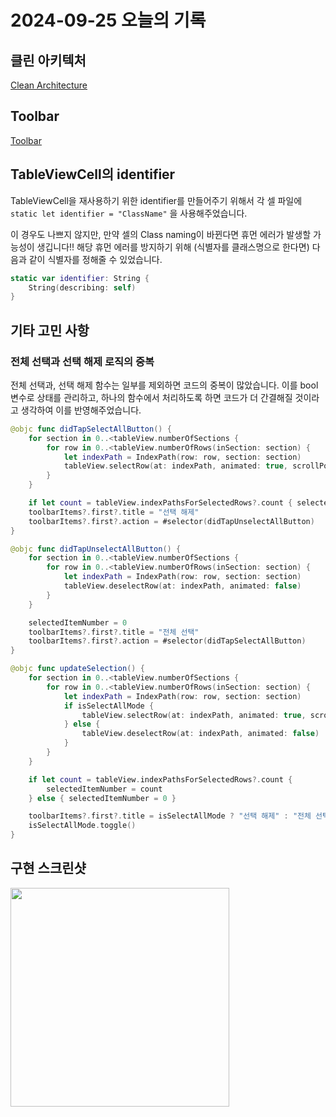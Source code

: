 # 2024-09-25 오늘의 기록

## 클린 아키텍처

[Clean Architecture](../Swift/Architecture.md/#클린-아키텍쳐)

## Toolbar

[Toolbar](../Swift/NavigationController.md/#toolbar)

## TableViewCell의 identifier

TableViewCell을 재사용하기 위한 identifier를 만들어주기 위해서 각 셀 파일에 `static let identifier = "ClassName"` 을 사용해주었습니다.

이 경우도 나쁘지 않지만, 만약 셀의 Class naming이 바뀐다면 휴먼 에러가 발생할 가능성이 생깁니다!!
해당 휴먼 에러를 방지하기 위해 (식별자를 클래스명으로 한다면) 다음과 같이 식별자를 정해줄 수 있었습니다.

```swift
static var identifier: String {
    String(describing: self)
}
```

## 기타 고민 사항

### 전체 선택과 선택 해제 로직의 중복

전체 선택과, 선택 해제 함수는 일부를 제외하면 코드의 중복이 많았습니다.
이를 bool 변수로 상태를 관리하고, 하나의 함수에서 처리하도록 하면 코드가 더 간결해질 것이라고 생각하여 이를 반영해주었습니다.

```swift
@objc func didTapSelectAllButton() {
    for section in 0..<tableView.numberOfSections {
        for row in 0..<tableView.numberOfRows(inSection: section) {
            let indexPath = IndexPath(row: row, section: section)
            tableView.selectRow(at: indexPath, animated: true, scrollPosition: .none)
        }
    }

    if let count = tableView.indexPathsForSelectedRows?.count { selectedItemNumber = count }
    toolbarItems?.first?.title = "선택 해제"
    toolbarItems?.first?.action = #selector(didTapUnselectAllButton)
}

@objc func didTapUnselectAllButton() {
    for section in 0..<tableView.numberOfSections {
        for row in 0..<tableView.numberOfRows(inSection: section) {
            let indexPath = IndexPath(row: row, section: section)
            tableView.deselectRow(at: indexPath, animated: false)
        }
    }

    selectedItemNumber = 0
    toolbarItems?.first?.title = "전체 선택"
    toolbarItems?.first?.action = #selector(didTapSelectAllButton)
}
```

```swift
@objc func updateSelection() {
    for section in 0..<tableView.numberOfSections {
        for row in 0..<tableView.numberOfRows(inSection: section) {
            let indexPath = IndexPath(row: row, section: section)
            if isSelectAllMode {
                tableView.selectRow(at: indexPath, animated: true, scrollPosition: .none)
            } else {
                tableView.deselectRow(at: indexPath, animated: false)
            }
        }
    }

    if let count = tableView.indexPathsForSelectedRows?.count {
        selectedItemNumber = count
    } else { selectedItemNumber = 0 }

    toolbarItems?.first?.title = isSelectAllMode ? "선택 해제" : "전체 선택"
    isSelectAllMode.toggle()
}
```

## 구현 스크린샷

<img src="https://i.imgur.com/0E8K9US.gif" width="350" />
